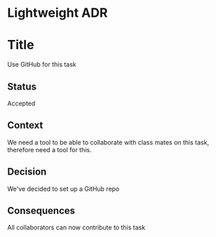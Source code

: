 # Lightweight ADR

# Title
Use GitHub for this task

## Status

Accepted

## Context

We need a tool to be able to collaborate with class mates on this task, therefore need a tool for this.

## Decision

We've decided to set up a GitHub repo
## Consequences

All collaborators can now contribute to this task
